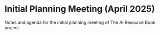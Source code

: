 # Initial Planning Meeting (April 2025)

Notes and agenda for the initial planning meeting of The AI Resource Book project.
